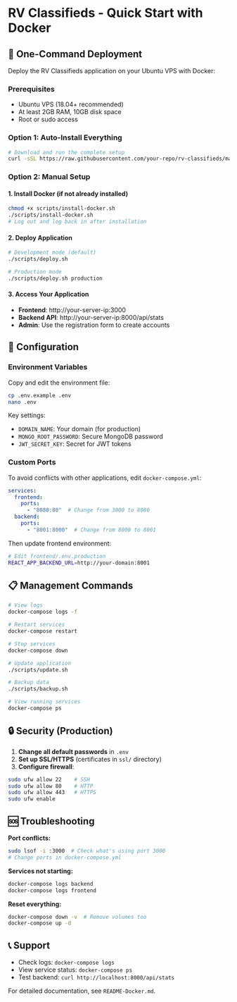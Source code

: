 # RV Classifieds - Quick Start with Docker

## 🚀 One-Command Deployment

Deploy the RV Classifieds application on your Ubuntu VPS with Docker:

### Prerequisites
- Ubuntu VPS (18.04+ recommended)
- At least 2GB RAM, 10GB disk space
- Root or sudo access

### Option 1: Auto-Install Everything
```bash
# Download and run the complete setup
curl -sSL https://raw.githubusercontent.com/your-repo/rv-classifieds/main/scripts/quick-install.sh | bash
```

### Option 2: Manual Setup

#### 1. Install Docker (if not already installed)
```bash
chmod +x scripts/install-docker.sh
./scripts/install-docker.sh
# Log out and log back in after installation
```

#### 2. Deploy Application
```bash
# Development mode (default)
./scripts/deploy.sh

# Production mode
./scripts/deploy.sh production
```

#### 3. Access Your Application
- **Frontend**: http://your-server-ip:3000
- **Backend API**: http://your-server-ip:8000/api/stats
- **Admin**: Use the registration form to create accounts

## 🔧 Configuration

### Environment Variables
Copy and edit the environment file:
```bash
cp .env.example .env
nano .env
```

Key settings:
- `DOMAIN_NAME`: Your domain (for production)
- `MONGO_ROOT_PASSWORD`: Secure MongoDB password
- `JWT_SECRET_KEY`: Secret for JWT tokens

### Custom Ports
To avoid conflicts with other applications, edit `docker-compose.yml`:
```yaml
services:
  frontend:
    ports:
      - "8080:80"  # Change from 3000 to 8080
  backend:
    ports:
      - "8001:8000"  # Change from 8000 to 8001
```

Then update frontend environment:
```bash
# Edit frontend/.env.production
REACT_APP_BACKEND_URL=http://your-domain:8001
```

## 📋 Management Commands

```bash
# View logs
docker-compose logs -f

# Restart services
docker-compose restart

# Stop services
docker-compose down

# Update application
./scripts/update.sh

# Backup data
./scripts/backup.sh

# View running services
docker-compose ps
```

## 🔒 Security (Production)

1. **Change all default passwords** in `.env`
2. **Set up SSL/HTTPS** (certificates in `ssl/` directory)
3. **Configure firewall**:
```bash
sudo ufw allow 22    # SSH
sudo ufw allow 80    # HTTP
sudo ufw allow 443   # HTTPS
sudo ufw enable
```

## 🆘 Troubleshooting

**Port conflicts:**
```bash
sudo lsof -i :3000  # Check what's using port 3000
# Change ports in docker-compose.yml
```

**Services not starting:**
```bash
docker-compose logs backend
docker-compose logs frontend
```

**Reset everything:**
```bash
docker-compose down -v  # Remove volumes too
docker-compose up -d
```

## 📞 Support

- Check logs: `docker-compose logs`
- View service status: `docker-compose ps`
- Test backend: `curl http://localhost:8000/api/stats`

For detailed documentation, see `README-Docker.md`.